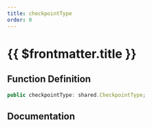 ```yaml
---
title: checkpointType
order: 0
---
```


# {{ $frontmatter.title }}

## Function Definition

```ts
public checkpointType: shared.CheckpointType;
```

## Documentation

<!--@include: ./parts/checkpointType.md-->
